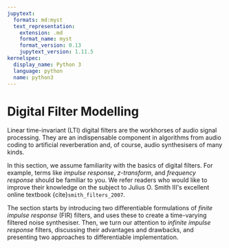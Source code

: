 ```yaml
---
jupytext:
  formats: md:myst
  text_representation:
    extension: .md
    format_name: myst
    format_version: 0.13
    jupytext_version: 1.11.5
kernelspec:
  display_name: Python 3
  language: python
  name: python3
---
```


# Digital Filter Modelling

Linear time-invariant (LTI) digital filters are the workhorses of audio signal processing.
They are an indispensable component in algorithms from audio coding to artificial reverberation and, of course, audio synthesisers of many kinds.

In this section, we assume familiarity with the basics of digital filters.
For example, terms like _impulse response_, _z-transform_, and _frequency response_ should be familiar to you.
We refer readers who would like to improve their knowledge on the subject to Julius O. Smith III's excellent online textbook {cite}`smith_filters_2007`. 

The section starts by introducing two differentiable formulations of _finite impulse response_ (FIR) filters, and uses these to create a time-varying filtered noise synthesiser.
Then, we turn our attention to _infinite impulse response_ filters, discussing their advantages and drawbacks, and presenting two approaches to differentiable implementation. 
